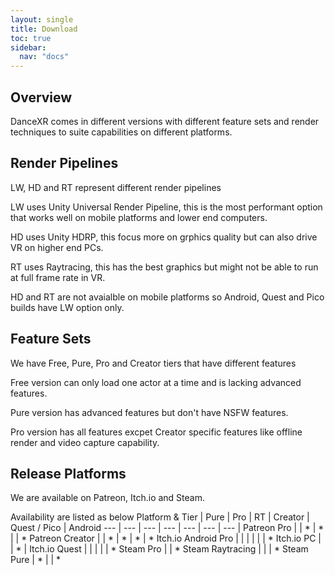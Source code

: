 ```yaml
---
layout: single
title: Download
toc: true
sidebar:
  nav: "docs"
---
```


## Overview
DanceXR comes in different versions with different feature sets and render techniques to suite capabilities on different platforms.

## Render Pipelines
LW, HD and RT represent different render pipelines

LW uses Unity Universal Render Pipeline, this is the most performant option that works well on mobile platforms and lower end computers.

HD uses Unity HDRP, this focus more on grphics quality but can also drive VR on higher end PCs.  

RT uses Raytracing, this has the best graphics but might not be able to run at full frame rate in VR.

HD and RT are not avaialble on mobile platforms so Android, Quest and Pico builds have LW option only.

## Feature Sets
We have Free, Pure, Pro and Creator tiers that have different features

Free version can only load one actor at a time and is lacking advanced features.

Pure version has advanced features but don't have NSFW features. 

Pro version has all features excpet Creator specific features like offline render and video capture capability.

## Release Platforms
We are available on Patreon, Itch.io and Steam.

Availability are listed as below
Platform & Tier | Pure | Pro | RT | Creator | Quest / Pico | Android
--- | --- | --- | --- | --- | --- | --- | 
Patreon Pro |  | * | * |  | * 
Patreon Creator |  | * | * | * | *
Itch.io Android Pro | | | | | | * 
Itch.io PC | | * |
Itch.io Quest | | | | | *
Steam Pro | | * 
Steam Raytracing | | | *
Steam Pure | * | | *
